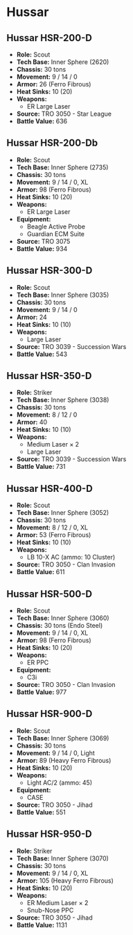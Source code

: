 # Hussar
## Hussar HSR-200-D
- **Role:** Scout
- **Tech Base:** Inner Sphere (2620)
- **Chassis:** 30 tons
- **Movement:** 9 / 14 / 0
- **Armor:** 26 (Ferro Fibrous)
- **Heat Sinks:** 10 (20)
- **Weapons:**
  - ER Large Laser
- **Source:** TRO 3050 - Star League
- **Battle Value:** 636

## Hussar HSR-200-Db
- **Role:** Scout
- **Tech Base:** Inner Sphere (2735)
- **Chassis:** 30 tons
- **Movement:** 9 / 14 / 0, XL
- **Armor:** 98 (Ferro Fibrous)
- **Heat Sinks:** 10 (20)
- **Weapons:**
  - ER Large Laser
- **Equipment:**
  - Beagle Active Probe
  - Guardian ECM Suite
- **Source:** TRO 3075
- **Battle Value:** 934

## Hussar HSR-300-D
- **Role:** Scout
- **Tech Base:** Inner Sphere (3035)
- **Chassis:** 30 tons
- **Movement:** 9 / 14 / 0
- **Armor:** 24
- **Heat Sinks:** 10 (10)
- **Weapons:**
  - Large Laser
- **Source:** TRO 3039 - Succession Wars
- **Battle Value:** 543

## Hussar HSR-350-D
- **Role:** Striker
- **Tech Base:** Inner Sphere (3038)
- **Chassis:** 30 tons
- **Movement:** 8 / 12 / 0
- **Armor:** 40
- **Heat Sinks:** 10 (10)
- **Weapons:**
  - Medium Laser × 2
  - Large Laser
- **Source:** TRO 3039 - Succession Wars
- **Battle Value:** 731

## Hussar HSR-400-D
- **Role:** Scout
- **Tech Base:** Inner Sphere (3052)
- **Chassis:** 30 tons
- **Movement:** 8 / 12 / 0, XL
- **Armor:** 53 (Ferro Fibrous)
- **Heat Sinks:** 10 (10)
- **Weapons:**
  - LB 10-X AC (ammo: 10 Cluster)
- **Source:** TRO 3050 - Clan Invasion
- **Battle Value:** 611

## Hussar HSR-500-D
- **Role:** Scout
- **Tech Base:** Inner Sphere (3060)
- **Chassis:** 30 tons (Endo Steel)
- **Movement:** 9 / 14 / 0, XL
- **Armor:** 98 (Ferro Fibrous)
- **Heat Sinks:** 10 (20)
- **Weapons:**
  - ER PPC
- **Equipment:**
  - C3i
- **Source:** TRO 3050 - Clan Invasion
- **Battle Value:** 977

## Hussar HSR-900-D
- **Role:** Scout
- **Tech Base:** Inner Sphere (3069)
- **Chassis:** 30 tons
- **Movement:** 9 / 14 / 0, Light
- **Armor:** 89 (Heavy Ferro Fibrous)
- **Heat Sinks:** 10 (20)
- **Weapons:**
  - Light AC/2 (ammo: 45)
- **Equipment:**
  - CASE
- **Source:** TRO 3050 - Jihad
- **Battle Value:** 551

## Hussar HSR-950-D
- **Role:** Striker
- **Tech Base:** Inner Sphere (3070)
- **Chassis:** 30 tons
- **Movement:** 9 / 14 / 0, XL
- **Armor:** 105 (Heavy Ferro Fibrous)
- **Heat Sinks:** 10 (20)
- **Weapons:**
  - ER Medium Laser × 2
  - Snub-Nose PPC
- **Source:** TRO 3050 - Jihad
- **Battle Value:** 1131

